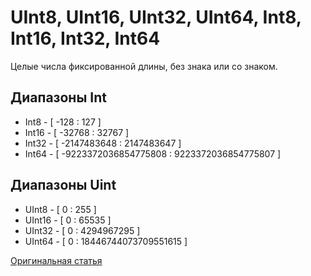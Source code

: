 
# UInt8, UInt16, UInt32, UInt64, Int8, Int16, Int32, Int64

Целые числа фиксированной длины, без знака или со знаком.

## Диапазоны Int

- Int8 - [ -128 : 127 ]
- Int16 - [ -32768 : 32767 ]
- Int32 - [ -2147483648 : 2147483647 ]
- Int64 - [ -9223372036854775808 : 9223372036854775807 ]



## Диапазоны Uint

- UInt8 - [ 0 : 255 ]
- UInt16 - [ 0 : 65535 ]
- UInt32 - [ 0 : 4294967295 ]
- UInt64 - [ 0 : 18446744073709551615 ]

[Оригинальная статья](https://clickhouse.yandex/docs/ru/data_types/int_uint/) <!--hide-->
